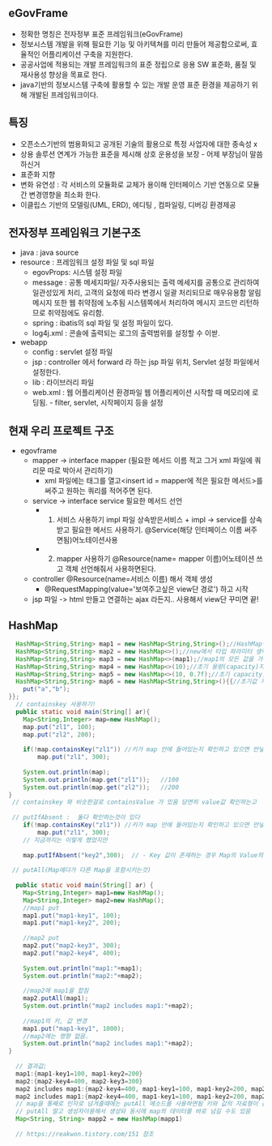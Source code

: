 ## eGovFrame
  - 정확한 명칭은 전자정부 표준 프레임워크(eGovFrame)
  - 정보시스템 개발을 위해 필요한 기능 및 아키텍쳐를 미리 만들어 제공함으로써, 효율적인 어플리케이션 구축을 지원한다. 
  - 공공사업에 적용되는 개발 프레임워크의 표준 정립으로 응용 SW 표준화, 품질 및 재사용성 향상을 목표로 한다.
  - java기반의 정보시스템 구축에 활용할 수 있는 개발 운영 표준 환경을 제공하기 위해 개발된 프레임워크이다.
  
## 특징
  - 오픈소스기반의 범용화되고 공개된 기술의 활용으로 특정 사업자에 대한 종속성 x
  - 상용 솔루션 연계가 가능한 표준을 제시해 상호 운용성을 보장 - 어제 부장님이 말씀하신거
  - 표준화 지향 
  - 변화 유연성 : 각 서비스의 모듈화로 교체가 용이해 인터페이스 기반 연동으로 모듈간 변경영향을 최소화 한다.
  - 이클립스 기반의 모델링(UML, ERD), 에디팅 , 컴파일링, 디버깅 환경제공
  
## 전자정부 프레임워크 기본구조
  - java : java source
  - resource : 프레임워크 설정 파일 및 sql 파일
    - egovProps: 시스템 설정 파일
    - message : 공통 메세지파일/ 자주사용되는 출력 메세지를 공통으로 관리하여 일관성있게 처리, 고객의 요청에 따라 변경시 일괄 처리되므로 매우유용함 알림 메시지 또한 웹 취약점에 노추됨 시스템쪽에서 처리하여 메시지 코드만 리턴하므로 취약점에도 유리함.
    - spring : ibatis의 sql 파일 및 설정 파일이 있다.
    - log4j.xml : 콘솔에 출력되는 로그의 출력범위를 설정할 수 이싿.
  - webapp 
    - config : servlet 설정 파일
    - jsp : controller 에서 forward 라 하는 jsp 파일 위치, Servlet 설정 파일에서 설정한다.
    - lib : 라이브러리 파일
    - web.xml : 웹 어플리케이션 환경파일  웹 어플리케이션 시작할 때 메모리에 로딩됨. - filter, servlet, 시작페이지 등을 설정



## 현재 우리 프로젝트 구조
  - egovframe
    - mapper -> interface mapper (필요한 메서드 이름 적고 그거 xml 파일에 쿼리문 따로 박아서 관리하기)
      - xml 파일에는 태그를 열고<insert id = mapper에 적은 필요한 메서드>를 써주고 원하는 쿼리를 적어주면 된다.
    - service -> interface service 필요한 메서드 선언
      - 1. 서비스 사용하기 impl 파일 상속받은서비스 + impl -> service를 상속받고 필요한 메서드 사용하기.  @Service(해당 인터페이스 이름 써주면됨)어노테이션사용
      - 2. mapper 사용하기 @Resource(name= mapper 이름)어노테이션 쓰고 객체 선언해줘서 사용하면된다.
    - controller @Resource(name=서비스 이름) 해서 객체 생성
      - @RequestMapping(value='보여주고싶은 view단 경로') 하고 시작
    - jsp 파일 -> html 만들고 연결하는 ajax 라든지.. 사용해서 view단 꾸미면 끝!
## HashMap
````java
  HashMap<String,String> map1 = new HashMap<String,String>();//HashMap생성
  HashMap<String,String> map2 = new HashMap<>();//new에서 타입 파라미터 생략가능
  HashMap<String,String> map3 = new HashMap<>(map1);//map1의 모든 값을 가진 HashMap생성
  HashMap<String,String> map4 = new HashMap<>(10);//초기 용량(capacity)지정
  HashMap<String,String> map5 = new HashMap<>(10, 0.7f);//초기 capacity,load factor지정
  HashMap<String,String> map6 = new HashMap<String,String>(){{//초기값 지정
    put("a","b");
}};
  // containskey 사용하기!
  public static void main(String[] ar){
	Map<String,Integer> map=new HashMap();
	map.put("zl1", 100);
	map.put("zl2", 200);
  
	if(!map.containsKey("zl1"))	//키가 map 안에 들어있는지 확인하고 있으면 안넣고 없으면 넣는다.
		map.put("zl1", 300); 
  
	System.out.println(map);
	System.out.println(map.get("zl1"));   //100
	System.out.println(map.get("zl2"));   //200
}
 // containskey 와 비슷한걸로 containsValue 가 있움 당연히 value값 확인하는고 
  
 // putIfAbsent :  둘다 확인하는것이 있다
	if(!map.containsKey("zl1"))	//키가 map 안에 들어있는지 확인하고 있으면 안넣고 없으면 넣는다.
		map.put("zl1", 300); 
    // 지금까지는 이렇게 했었지만 
  
    map.putIfAbsent("key2",300);  // - Key 값이 존재하는 경우 Map의 Value의 값을 반환하고, Key값이 존재하지 않는 경우 Key와 Value를 Map에 저장하고 Null을 반환해줌
  
 // putAll(Map에다가 다른 Map을 포함시키는것)
  
  public static void main(String[] ar) {
	Map<String,Integer> map1=new HashMap();
	Map<String,Integer> map2=new HashMap();
	//map1 put
	map1.put("map1-key1", 100);
	map1.put("map1-key2", 200);
		
	//map2 put
	map2.put("map2-key3", 300);
	map2.put("map2-key4", 400);
		
	System.out.println("map1:"+map1);
	System.out.println("map2:"+map2);
		
	//map2에 map1을 합침
	map2.putAll(map1);
	System.out.println("map2 includes map1:"+map2);
		
	//map1의 키, 값 변경
	map1.put("map1-key1", 1000);
	//map2에는 영향 없음.
	System.out.println("map2 includes map1:"+map2);
}
  
  // 결과값;
  map1:{map1-key1=100, map1-key2=200}
  map2:{map2-key4=400, map2-key3=300}
  map2 includes map1:{map2-key4=400, map1-key1=100, map1-key2=200, map2-key3=300}
  map2 includes map1:{map2-key4=400, map1-key1=100, map1-key2=200, map2-key3=300}
  // map을 통째로 인자로 넘겨줄때에는 putAll 메소드를 사용하면됨 키와 값의 자료형이 같은 Map이어야한다! 다른 자료형의 키, 값은 못받음 에러남
  // putAll 말고 생성자이용해서 생성돠 동시에 map의 데이터를 바로 넘길 수도 있음
  Map<String, String> mapp2 = new HashMap(mapp1)
  
  // https://reakwon.tistory.com/151 참조
	
	
````
  

  
  
  
